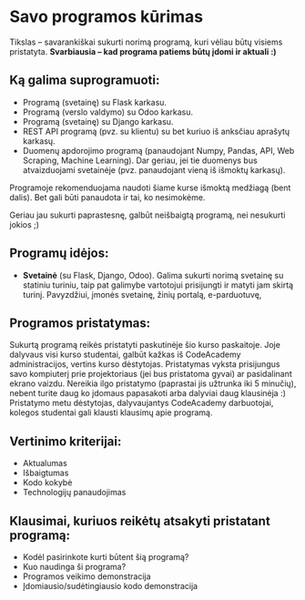 # Savo programos kūrimas

Tikslas – savarankiškai sukurti norimą programą, kuri vėliau būtų visiems pristatyta. **Svarbiausia – kad programa patiems būtų įdomi ir aktuali :)**

## Ką galima suprogramuoti:
* Programą (svetainę) su Flask karkasu. 
* Programą (verslo valdymo) su Odoo karkasu.
* Programą (svetainę) su Django karkasu.
* REST API programą (pvz. su klientu) su bet kuriuo iš anksčiau aprašytų karkasų.
* Duomenų apdorojimo programą (panaudojant Numpy, Pandas, API, Web Scraping, Machine Learning). Dar geriau, jei tie duomenys bus atvaizduojami svetainėje (pvz. panaudojant vieną iš išmoktų karkasų).

Programoje rekomenduojama naudoti šiame kurse išmoktą medžiagą (bent dalis). Bet gali būti panaudota ir tai, ko nesimokėme.

Geriau jau sukurti paprastesnę, galbūt neišbaigtą programą, nei nesukurti jokios ;)

## Programų idėjos:
* **Svetainė** (su Flask, Django, Odoo). Galima sukurti norimą svetainę su statiniu turiniu, taip pat galimybe vartotojui prisijungti ir matyti jam skirtą turinį. Pavyzdžiui, įmonės svetainę, žinių portalą, e-parduotuvę, 

## Programos pristatymas:
Sukurtą programą reikės pristatyti paskutinėje šio kurso paskaitoje. Joje dalyvaus visi kurso studentai, galbūt kažkas iš CodeAcademy administracijos, vertins kurso dėstytojas.
Pristatymas vyksta prisijungus savo kompiuterį prie projektoriaus (jei bus pristatoma gyvai) ar pasidalinant ekrano vaizdu. Nereikia ilgo pristatymo (paprastai jis užtrunka iki 5 minučių), nebent turite daug ko įdomaus papasakoti arba dalyviai daug klausinėja :)
Pristatymo metu dėstytojas, dalyvaujantys CodeAcademy darbuotojai, kolegos studentai gali klausti klausimų apie programą.

## Vertinimo kriterijai:
* Aktualumas
* Išbaigtumas
* Kodo kokybė
* Technologijų panaudojimas

## Klausimai, kuriuos reikėtų atsakyti pristatant programą:
* Kodėl pasirinkote kurti būtent šią programą?
* Kuo naudinga ši programa?
* Programos veikimo demonstracija
* Įdomiausio/sudėtingiausio kodo demonstracija